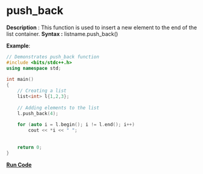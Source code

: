 # push_back

**Description** : This function is used to insert a new element to the end of the list container.
**Syntax :** listname.push_back()

**Example**:
```cpp
// Demonstrates push_back function
#include <bits/stdc++.h> 
using namespace std; 
  
int main() 
{ 
    // Creating a list 
    list<int> l{1,2,3}; 
  
    // Adding elements to the list 
    l.push_back(4);
  
    for (auto i = l.begin(); i != l.end(); i++) 
        cout << *i << " "; 
  
  
    return 0; 
} 

```
**[Run Code](https://rextester.com/HIGF44565)**

